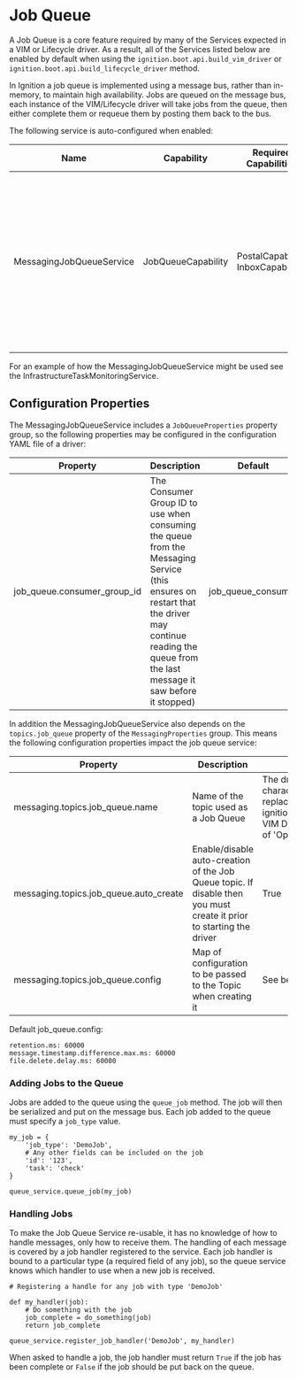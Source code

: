 # Job Queue

A Job Queue is a core feature required by many of the Services expected in a VIM or Lifecycle driver. As a result, all of the Services listed below are enabled by default when using the `ignition.boot.api.build_vim_driver` or `ignition.boot.api.build_lifecycle_driver` method. 

In Ignition a job queue is implemented using a message bus, rather than in-memory, to maintain high availability. Jobs are queued on the message bus, each instance of the VIM/Lifecycle driver will take jobs from the queue, then either complete them or requeue them by posting them back to the bus.

The following service is auto-configured when enabled:

| Name                     | Capability         | Required Capabilities             | Bootstrap Enable/Disable flag       | Description                                                                                                                                     |
| ------------------------ | ------------------ | --------------------------------- | ----------------------------------- | ----------------------------------------------------------------------------------------------------------------------------------------------- |
| MessagingJobQueueService | JobQueueCapability | PostalCapability, InboxCapability | bootstrap.job_queue.service_enabled | Handles receiving jobs, passing them off to registered handlers, before requeing them if the handling indicates the job cannot be completed yet |

For an example of how the MessagingJobQueueService might be used see the InfrastructureTaskMonitoringService.

## Configuration Properties

The MessagingJobQueueService includes a `JobQueueProperties` property group, so the following properties may be configured in the configuration YAML file of a driver:

| Property | Description | Default |
| --- | --- | --- |
| job_queue.consumer_group_id | The Consumer Group ID to use when consuming the queue from the Messaging Service (this ensures on restart that the driver may continue reading the queue from the last message it saw before it stopped) | job_queue_consumer | 

In addition the MessagingJobQueueService also depends on the `topics.job_queue` property of the `MessagingProperties` group. This means the following configuration properties impact the job queue service:

| Property | Description | Default |
| --- | --- | --- |
| messaging.topics.job_queue.name | Name of the topic used as a Job Queue | The driver's app name with special characters removed and spaces replaced with underscores (e.g. ignition.build_vim_driver('Openstack VIM Driver') generates a topic name of 'Openstack_VIM_Driver') | 
| messaging.topics.job_queue.auto_create | Enable/disable auto-creation of the Job Queue topic. If disable then you must create it prior to starting the driver | True |
| messaging.topics.job_queue.config | Map of configuration to be passed to the Topic when creating it | See below |

Default job_queue.config:

```
retention.ms: 60000
message.timestamp.difference.max.ms: 60000
file.delete.delay.ms: 60000
```

### Adding Jobs to the Queue

Jobs are added to the queue using the `queue_job` method. The job will then be serialized and put on the message bus. Each job added to the queue must specify a `job_type` value.

```
my_job = {
    'job_type': 'DemoJob',
    # Any other fields can be included on the job
    'id': '123',
    'task': 'check'
}

queue_service.queue_job(my_job)
```

### Handling Jobs

To make the Job Queue Service re-usable, it has no knowledge of how to handle messages, only how to receive them. The handling of each message is covered by a job handler registered to the service. Each job handler is bound to a particular type (a required field of any job), so the queue service knows which handler to use when a new job is received.

```
# Registering a handle for any job with type 'DemoJob'

def my_handler(job):
    # Do something with the job
    job_complete = do_something(job)
    return job_complete

queue_service.register_job_handler('DemoJob', my_handler)
```

When asked to handle a job, the job handler must return `True` if the job has been complete or `False` if the job should be put back on the queue.